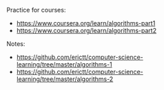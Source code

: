 Practice for courses: 
- https://www.coursera.org/learn/algorithms-part1
- https://www.coursera.org/learn/algorithms-part2

Notes: 
- https://github.com/erictt/computer-science-learning/tree/master/algorithms-1
- https://github.com/erictt/computer-science-learning/tree/master/algorithms-2
